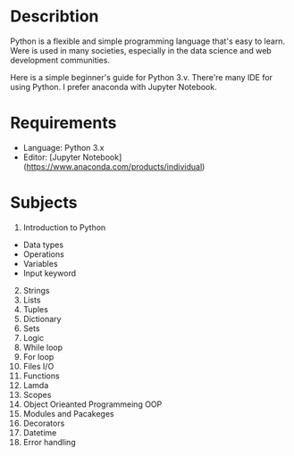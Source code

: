 # Describtion
Python is a flexible and simple programming language that's easy to learn. Were is used in many societies, especially in the data science and web development communities.
 
Here is a simple beginner's guide for Python 3.v. There're many IDE for using Python. I prefer anaconda with Jupyter Notebook.


# Requirements 
* Language: Python 3.x
* Editor: [Jupyter Notebook] (https://www.anaconda.com/products/individual)

# Subjects
1. Introduction to Python
  * Data types
  * Operations
  * Variables
  * Input keyword
2. Strings
3. Lists
4. Tuples
5. Dictionary 
6. Sets
7. Logic
8. While loop
9. For loop
10. Files I/O
11. Functions
12. Lamda
13. Scopes
14. Object Orieanted Programmeing OOP
15. Modules and Pacakeges 
16. Decorators 
17. Datetime
18. Error handling
